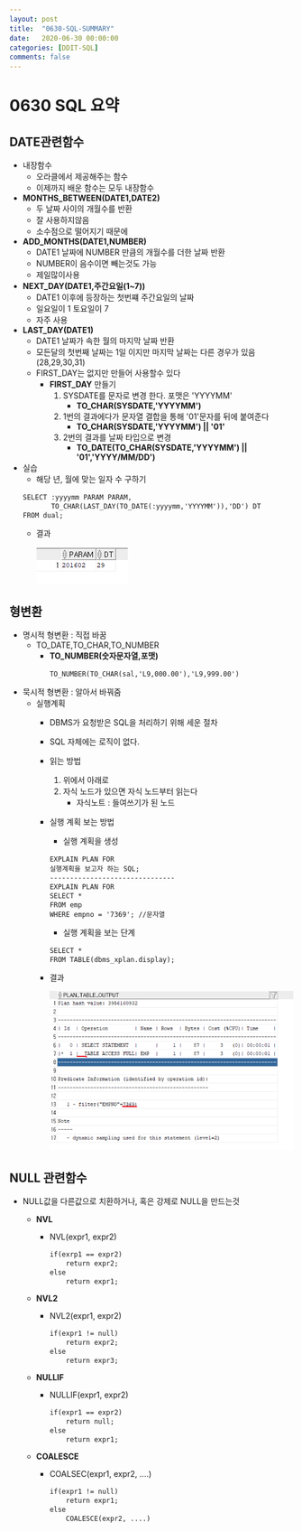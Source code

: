 ```yaml
---
layout: post
title:  "0630-SQL-SUMMARY"
date:   2020-06-30 00:00:00
categories: [DDIT-SQL]
comments: false
---
```

# 0630 SQL 요약

## DATE관련함수
- 내장함수
    - 오라클에서 제공해주는 함수
    - 이제까지 배운 함수는 모두 내장함수
- __MONTHS_BETWEEN(DATE1,DATE2)__
    - 두 날짜 사이의 개월수를 반환
    - 잘 사용하지않음
    - 소수점으로 떨어지기 때문에
- __ADD_MONTHS(DATE1,NUMBER)__
    - DATE1 날짜에 NUMBER 만큼의 개월수를 더한 날짜 반환
    - NUMBER이 음수이면 빼는것도 가능
    - 제일많이사용
- __NEXT_DAY(DATE1,주간요일(1~7))__
    - DATE1 이후에 등장하는 첫번쨰 주간요일의 날짜
    - 일요일이 1 토요일이 7
    - 자주 사용
- __LAST_DAY(DATE1)__
    - DATE1 날짜가 속한 월의 마지막 날짜 반환
    - 모든달의 첫번째 날짜는 1일 이지만 마지막 날짜는 다른 경우가 있음(28,29,30,31)
    - FIRST_DAY는 없지만 만들어 사용할수 있다
        - __FIRST_DAY__ 만들기
            1. SYSDATE를 문자로 변경 한다. 포맷은 'YYYYMM'
                - __TO_CHAR(SYSDATE,'YYYYMM')__ 
            2. 1번의 결과에다가 문자열 결합을 통해 '01'문자를 뒤에 붙여준다 
                - __TO_CHAR(SYSDATE,'YYYYMM') || '01'__ 
            3. 2번의 결과를 날짜 타입으로 변경
                - __TO_DATE(TO_CHAR(SYSDATE,'YYYYMM') || '01','YYYY/MM/DD')__ 
- 실습
    - 해당 년, 월에 맞는 일자 수 구하기
    ```
    SELECT :yyyymm PARAM PARAM, 
           TO_CHAR(LAST_DAY(TO_DATE(:yyyymm,'YYYYMM')),'DD') DT
    FROM dual;
    ```           
    - 결과
    
        ![결과](/img/0630-1.PNG)   

## 형변환
- 명시적 형변환 : 직접 바꿈
    - TO_DATE,TO_CHAR,TO_NUMBER
        - __TO_NUMBER(숫자문자열,포맷)__ 
            ```
            TO_NUMBER(TO_CHAR(sal,'L9,000.00'),'L9,999.00')
            ```
- 묵시적 형변환 : 알아서 바꿔줌
    - 실행계획
        - DBMS가 요청받은 SQL을 처리하기 위해 세운 절차
        - SQL 자체에는 로직이 없다.
        - 읽는 방법
            1. 위에서 아래로
            2. 자식 노드가 있으면 자식 노드부터 읽는다
                - 자식노트 : 들여쓰기가 된 노드
        - 실행 계획 보는 방법
            - 실행 계획을 생성
            ```
            EXPLAIN PLAN FOR
            실행계획을 보고자 하는 SQL;
            -------------------------------
            EXPLAIN PLAN FOR
            SELECT *
            FROM emp
            WHERE empno = '7369'; //문자열
            ```
            - 실행 계획을 보는 단계
            ```
            SELECT *
            FROM TABLE(dbms_xplan.display);
            ``` 
        - 결과
        
            ![결과](/img/0630-2.PNG)
        

## NULL 관련함수
- NULL값을 다른값으로 치환하거나, 혹은 강제로 NULL을 만드는것
    - __NVL__
        - NVL(expr1, expr2)
            ```
            if(exrp1 == expr2)
                return expr2;
            else
                return expr1;
            ```

    - __NVL2__
        - NVL2(expr1, expr2)
            ```
            if(expr1 != null)
                return expr2;
            else
                return expr3;
            ```

    - __NULLIF__
        - NULLIF(expr1, expr2)
            ```
            if(expr1 == expr2)
                return null;
            else
                return expr1;
            ```

    - __COALESCE__
        - COALSEC(expr1, expr2, ....)
            ```
            if(expr1 != null)
                return expr1;
            else   
                COALESCE(expr2, ....)      
            ```
